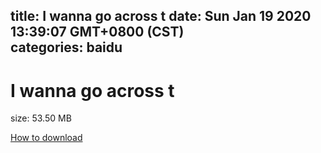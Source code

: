 
title: I wanna go across t
date: Sun Jan 19 2020 13:39:07 GMT+0800 (CST)    
categories: baidu
---

# I wanna go across t
size: 53.50 MB
 
 

[How to download](https://bpcam.bemobtrk.com/go/2ceec3aa-1ca2-46d6-b9ff-aaa5c184517c?jno=2596)